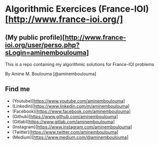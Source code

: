# Algorithmic Exercices (France-IOI)[http://www.france-ioi.org/]

## (My public profile)[http://www.france-ioi.org/user/perso.php?sLogin=aminemboulouma]

This is a repo containing my algorithmic solutions for France-IOI problems 

By Amine M. Boulouma [@aminemboulouma]

## Find me 

* (Youtube)[https://www.youtube.com/aminemboulouma]
* (Linkedin)[https://www.linkedin.com/m/aminemboulouma]
* (Facebook)[https://www.facebook.com/aminemboulouma]
* (Github)[https://www.github.com/aminemboulouma]
* (Gitlab)[https://www.gitlab.com/aminemboulouma]
* (Instagram)[https://www.instagram.com/aminemboulouma]
* (Twitter)[https://www.twitter.com/aminemboulouma]
* (Medium)[https://www.medium.com/@aminemboulouma]
